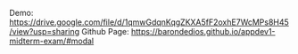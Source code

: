Demo: https://drive.google.com/file/d/1qmwGdqnKqgZKXA5fF2oxhE7WcMPs8H45/view?usp=sharing
Github Page: https://barondedios.github.io/appdev1-midterm-exam/#modal